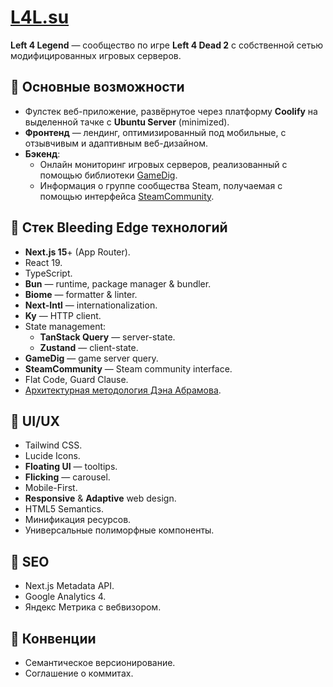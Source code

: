 # [L4L.su](https://L4L.su)

**Left 4 Legend** — сообщество по игре **Left 4 Dead 2** с собственной сетью модифицированных игровых серверов.

## 🔑 Основные возможности

- Фулстек веб-приложение, развёрнутое через платформу **Coolify** на выделенной тачке с **Ubuntu Server** (minimized).
- **Фронтенд** — лендинг, оптимизированный под мобильные, с отзывчивым и адаптивным веб-дизайном.
- **Бэкенд**:
    - Онлайн мониторинг игровых серверов, реализованный с помощью
      библиотеки [GameDig](https://github.com/gamedig/node-gamedig).
    - Информация о группе сообщества Steam, получаемая с
      помощью интерфейса [SteamCommunity](https://github.com/DoctorMcKay/node-steamcommunity).

## 🚀 Стек Bleeding Edge технологий

- **Next.js 15**+ (App Router).
- React 19.
- TypeScript.
- **Bun** — runtime, package manager & bundler.
- **Biome** — formatter & linter.
- **Next-Intl** — internationalization.
- **Ky** — HTTP client.
- State management:
    - **TanStack Query** — server-state.
    - **Zustand** — client-state.
- **GameDig** — game server query.
- **SteamCommunity** — Steam community interface.
- Flat Code, Guard Clause.
- [Архитектурная методология Дэна Абрамова](https://react-file-structure.surge.sh).

## 🎨 UI/UX

- Tailwind CSS.
- Lucide Icons.
- **Floating UI** — tooltips.
- **Flicking** — carousel.
- Mobile-First.
- **Responsive** & **Adaptive** web design.
- HTML5 Semantics.
- Минификация ресурсов.
- Универсальные полиморфные компоненты.

## 🔎 SEO

- Next.js Metadata API.
- Google Analytics 4.
- Яндекс Метрика с вебвизором.

## 🤝 Конвенции

- Семантическое версионирование.
- Соглашение о коммитах.